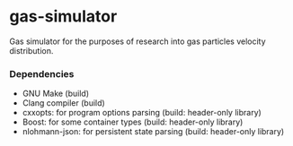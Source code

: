 # gas-simulator

Gas simulator for the purposes of research into gas particles velocity distribution.

### Dependencies
* GNU Make (build)
* Clang compiler (build)
* cxxopts: for program options parsing (build: header-only library)
* Boost: for some container types (build: header-only library)
* nlohmann-json: for persistent state parsing (build: header-only library)
